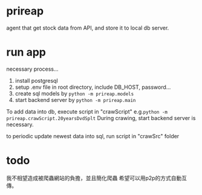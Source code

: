 # prireap
agent that get stock data from API, and store it to local db server.

# run app
necessary process...
1. install postgresql
2. setup .env file in root directory, include DB_HOST, password...
3. create sql models by `python -m prireap.models`
4. start backend server by `python -m prireap.main`

To add data into db, execute script in "crawScript"
e.g.`python -m prireap.crawScript.20yearsDvdSplt`
During crawing, start backend server is necessary.

to periodic update newest data into sql, run script in "crawSrc" folder

# todo
我不相望造成被爬蟲網站的負擔，並且簡化爬蟲
希望可以用p2p的方式自動互傳。